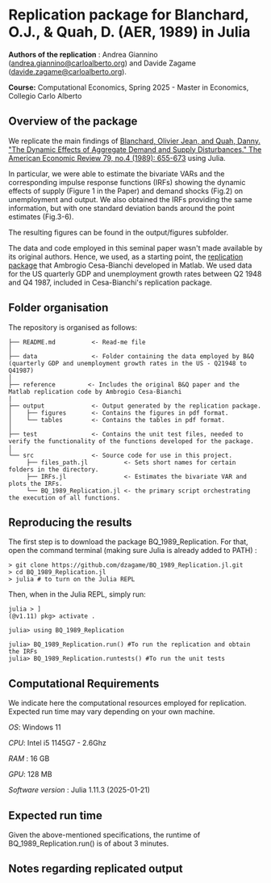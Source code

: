 # Replication package for Blanchard, O.J., & Quah, D. (AER, 1989) in Julia

**Authors of the replication** : Andrea Giannino (andrea.giannino@carloalberto.org) and Davide Zagame (davide.zagame@carloalberto.org).

**Course:** Computational Economics, Spring 2025 - Master in Economics, Collegio Carlo Alberto

## Overview of the package

We replicate the main findings of [Blanchard, Olivier Jean, and Quah, Danny. "The Dynamic Effects of Aggregate Demand and
Supply Disturbances." The American Economic Review 79, no.4 (1989): 655-673](https://uh.edu/~bsorense/BlanchardQuah1989.pdf) using Julia.

In particular, we were able to estimate the bivariate VARs and the corresponding impulse response functions (IRFs) showing the dynamic effects of supply (Figure 1 in the Paper) and demand shocks (Fig.2) on unemployment and output. 
We also obtained the IRFs providing the same information, but with one standard deviation bands around the point estimates (Fig.3-6).

The resulting figures can be found in the output/figures subfolder.

The data and code employed in this seminal paper wasn't made available by its original authors. Hence, we used, as a starting point, the [replication package](https://github.com/ambropo/VAR-Toolbox/tree/main/v3dot0/Replic/BQ1989) that Ambrogio Cesa-Bianchi developed in Matlab. We used data for the US quarterly GDP and unemployment growth rates between Q2 1948 and Q4 1987, included in Cesa-Bianchi's replication package.


## Folder organisation

The repository is organised as follows:

```
├── README.md          <- Read-me file
│
├── data               <- Folder containing the data employed by B&Q (quarterly GDP and unemployment growth rates in the US - Q21948 to Q41987)
│   
├── reference         <- Includes the original B&Q paper and the Matlab replication code by Ambrogio Cesa-Bianchi
|
├── output             <- Output generated by the replication package.
│    ├── figures       <- Contains the figures in pdf format.
│    └── tables        <- Contains the tables in pdf format.
│
├── test               <- Contains the unit test files, needed to verify the functionality of the functions developed for the package.
│
└── src                <- Source code for use in this project.
     ├── files_path.jl          <- Sets short names for certain folders in the directory.
     ├── IRFs.jl                <- Estimates the bivariate VAR and plots the IRFs. 
     └── BQ_1989_Replication.jl <- the primary script orchestrating the execution of all functions.
```

## Reproducing the results
The first step is to download the package BQ_1989_Replication. 
For that, open the command terminal (making sure Julia is already added to PATH) :

```
> git clone https://github.com/dzagame/BQ_1989_Replication.jl.git
> cd BQ_1989_Replication.jl
> julia # to turn on the Julia REPL
```
Then, when in the Julia REPL, simply run:
```
julia > ]
(@v1.11) pkg> activate .

julia> using BQ_1989_Replication

julia> BQ_1989_Replication.run() #To run the replication and obtain the IRFs
julia> BQ_1989_Replication.runtests() #To run the unit tests
```

## Computational Requirements

We indicate here the computational resources employed for replication. Expected run time may vary depending on your own machine.

*OS*: Windows 11

*CPU*: Intel i5 1145G7 - 2.6Ghz 

*RAM* : 16 GB

*GPU*: 128 MB

*Software version* : Julia 1.11.3 (2025-01-21)

## Expected run time

Given the above-mentioned specifications, the runtime of BQ_1989_Replication.run() is of about 3 minutes.

## Notes regarding replicated output



